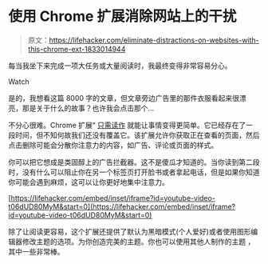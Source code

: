 # 使用 Chrome 扩展消除网站上的干扰

> 原文：<https://lifehacker.com/eliminate-distractions-on-websites-with-this-chrome-ext-1833014944>

每当我坐下来完成一项大任务或大量阅读时，我最终变得非常容易分心。

Watch

是的，我想看这篇 8000 字的文章，但文章旁边广告里的那件衣服看起来很漂亮，那是关于什么的故事？也许我会点击那个…

不分心很难。Chrome 扩展“ [只需读作](https://chrome.google.com/webstore/detail/just-read/dgmanlpmmkibanfdgjocnabmcaclkmod/related?hl=en) 就能让事情变得更简单。它已经存在了一段时间，但不知何故我们还没有覆盖它。该扩展允许你获取正在查看的页面，然后点击删除可能会分散你注意力的内容，如广告、评论或页面的样式。

你可以把它想成是类固醇上的广告拦截器。这不是傻瓜才知道的。当你读到第二段时，没有什么可以阻止你在另一个标签页打开脸书或者拿起电话，但是如果你知道你可能会遇到麻烦，这可以让你更好地集中注意力。

 [https://lifehacker.com/embed/inset/iframe?id=youtube-video-t06dUD80MyM&start=0](https://lifehacker.com/embed/inset/iframe?id=youtube-video-t06dUD80MyM&start=0) 

除了让阅读更容易，这个扩展还提供了默认为黑暗模式(个人爱好)或者使用图形编辑器修改主题的选项。为你创造完美的主题。你也可以使用其他人制作的主题 ，其中一些非常棒。